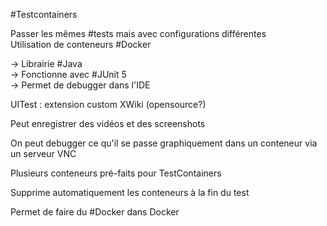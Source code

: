 #Testcontainers 

Passer les mêmes #tests  mais avec configurations différentes  
Utilisation de conteneurs #Docker  
  
→ Librairie #Java  
→ Fonctionne avec #JUnit 5  
→ Permet de debugger dans l'IDE  
  
UITest : extension custom XWiki (opensource?)  
  
Peut enregistrer des vidéos et des screenshots  
  
On peut debugger ce qu'il se passe graphiquement dans un conteneur via un serveur VNC  
  
Plusieurs conteneurs pré-faits pour TestContainers  
  
Supprime automatiquement les conteneurs à la fin du test  
  
Permet de faire du #Docker dans Docker